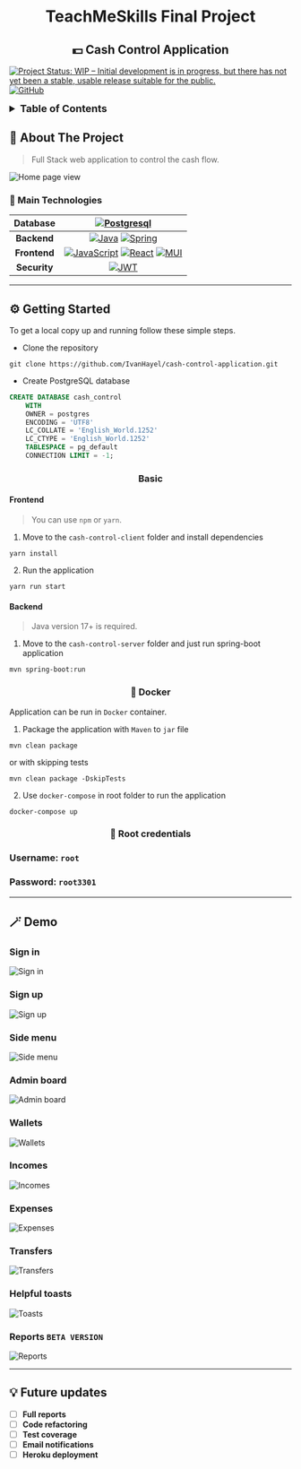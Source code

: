 <h1 align="center">TeachMeSkills Final Project</h1>
<h2 align="center">💵 Cash Control Application</h2>

[![Project Status: WIP – Initial development is in progress, but there has not yet been a stable, usable release suitable for the public.](https://www.repostatus.org/badges/latest/wip.svg)](https://www.repostatus.org/#wip)
[![GitHub](https://img.shields.io/github/followers/IvanHayel?label=Follow&style=social)](https://github.com/IvanHayel)

<!-- TABLE OF CONTENTS -->
<details>
  <summary style="font-weight: bold; font-size: large">Table of Contents</summary>
  <ol>
    <li>
      <a href="#-about-the-project">About The Project</a>
      <ul>
        <li><a href="#-main-technologies">Main Technologies</a></li>
      </ul>
    </li>
    <li>
      <a href="#%EF%B8%8F-getting-started">Getting Started</a>
      <ul>
        <li><a href="#basic">Basic</a></li>
        <li><a href="#-docker">Docker</a></li>
        <li><a href="#-root-credentials">Root credentials</a></li>
      </ul>
    </li>
    <li>
        <a href="#-demo">Demo</a>
        <ul>
            <li><a href="#sign-in">Sign in</a></li>
            <li><a href="#sign-up">Sign up</a></li>
            <li><a href="#side-menu">Side menu</a></li>
            <li><a href="#admin-board">Admin board</a></li>
            <li><a href="#incomes">Incomes</a></li>
            <li><a href="#expenses">Expenses</a></li>
            <li><a href="#transfers">Transfers</a></li>
            <li><a href="#helpful-toasts">Helpful toasts</a></li>
            <li><a href="#reports-beta-version">Reports (BETA)</a></li>
        </ul>
    </li>
    <li><a href="#-future-updates">Future updates</a></li>
  </ol>
</details>

## 📄 About The Project

> Full Stack web application to control the cash flow.

![Home page view](./screenshots/home-page.png)

### 📝 Main Technologies

| **Database** |                                                                                                                                   [![Postgresql](https://img.shields.io/badge/postgres-%23316192.svg?style=for-the-badge&logo=postgresql&logoColor=white)](https://www.postgresql.org/)                                                                                                                                   |
|:------------:|:-------------------------------------------------------------------------------------------------------------------------------------------------------------------------------------------------------------------------------------------------------------------------------------------------------------------------------------------------------------------------------------------------------------------------:|
| **Backend**  |                                                                              [![Java](https://img.shields.io/badge/java-%23ED8B00.svg?style=for-the-badge&logo=java&logoColor=white)](https://dev.java/) [![Spring](https://img.shields.io/badge/spring-%236DB33F.svg?style=for-the-badge&logo=spring&logoColor=white)](https://spring.io/)                                                                               |
| **Frontend** | [![JavaScript](https://img.shields.io/badge/javascript-%23323330.svg?style=for-the-badge&logo=javascript&logoColor=%23F7DF1E)](https://www.javascript.com/) [![React](https://img.shields.io/badge/react-%2320232a.svg?style=for-the-badge&logo=react&logoColor=%2361DAFB)](https://reactjs.org/) [![MUI](https://img.shields.io/badge/MUI-%230081CB.svg?style=for-the-badge&logo=mui&logoColor=white)](https://mui.com/) |
| **Security** |                                                                                                                                                      [![JWT](https://img.shields.io/badge/JWT-black?style=for-the-badge&logo=JSON%20web%20tokens)](https://jwt.io/)                                                                                                                                                       |

--- 

## ⚙️ Getting Started

To get a local copy up and running follow these simple steps.

* Clone the repository

```console
git clone https://github.com/IvanHayel/cash-control-application.git
```

* Create PostgreSQL database

```sql
CREATE DATABASE cash_control
    WITH 
    OWNER = postgres
    ENCODING = 'UTF8'
    LC_COLLATE = 'English_World.1252'
    LC_CTYPE = 'English_World.1252'
    TABLESPACE = pg_default
    CONNECTION LIMIT = -1;
```

<h3 align="center">Basic</h3>

#### Frontend
> You can use `npm` or `yarn`.

1. Move to the `cash-control-client` folder and install dependencies

```console
yarn install
```

2. Run the application

```console
yarn run start
```

#### Backend

> Java version 17+ is required.

1. Move to the `cash-control-server` folder and just run spring-boot application

```console
mvn spring-boot:run
```

<h3 align="center">🐋 Docker</h3>

Application can be run in `Docker` container.

1. Package the application with `Maven` to `jar` file
```console
mvn clean package
```
or with skipping tests
```console
mvn clean package -DskipTests
```

2. Use `docker-compose` in root folder to run the application
```console
docker-compose up
```

<h3 align="center">🔑 Root credentials</h3>

### Username: `root`
### Password: `root3301`

---

## 🪄 Demo

### Sign in

![Sign in](./screenshots/sign-in.png)

### Sign up

![Sign up](./screenshots/sign-up.png)

### Side menu

![Side menu](./screenshots/side-menu.png)

### Admin board

![Admin board](./screenshots/admin-board.png)

### Wallets

![Wallets](./screenshots/wallets.png)

### Incomes

![Incomes](./screenshots/incomes.png)

### Expenses

![Expenses](./screenshots/expenses.png)

### Transfers

![Transfers](./screenshots/transfers.png)

### Helpful toasts

![Toasts](./screenshots/toasts.png)

### Reports `BETA VERSION`

![Reports](./screenshots/reports.png)

---

## 💡 Future updates

- [ ] **Full reports**
- [ ] **Code refactoring**
- [ ] **Test coverage**
- [ ] **Email notifications**
- [ ] **Heroku deployment**